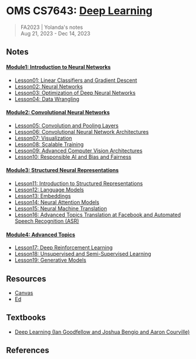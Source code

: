 # OMS CS7643: [Deep Learning](https://omscs.gatech.edu/cs-7643-deep-learning)
> FA2023 | Yolanda's notes <br>
> Aug 21, 2023 - Dec 14, 2023

## Notes
#### [Module1: Introduction to Neural Networks](Module1_Introduction_to_Neural_Networks/M1Intro_to_Neural_Networks.md)
- [Lesson01: Linear Classifiers and Gradient Descent](Module1_Introduction_to_Neural_Networks/M1L01_Linear_Classifiers_and_Gradient_Descent.md)
- [Lesson02: Neural Networks](Module1_Introduction_to_Neural_Networks/M1L02_Neural_Networks.md)
- [Lesson03: Optimization of Deep Neural Networks](Module1_Introduction_to_Neural_Networks/M1L03_Optimization_of_Deep_Neural_Networks.md)
- [Lesson04: Data Wrangling](Module1_Introduction_to_Neural_Networks/M1L04_Data_Wrangling.md)
#### [Module2: Convolutional Neural Networks](Module2_Convolutional_Neural_Networks/M2_Convolutional_Neural_Networks.md)
- [Lesson05: Convolution and Pooling Layers](Module2_Convolutional_Neural_Networks/M2L05_Convolution_and_Pooling_Layers.md)
- [Lesson06: Convolutional Neural Network Architectures](Module2_Convolutional_Neural_Networks/M2L06_Convolutional_Neural_Network_Architectures.md)
- [Lesson07: Visualization](Module2_Convolutional_Neural_Networks/M2L07_Visualization.md)
- [Lesson08: Scalable Training](Module2_Convolutional_Neural_Networks/M2L08_Scalable_Training.md)
- [Lesson09: Advanced Computer Vision Architectures](Module2_Convolutional_Neural_Networks/M2L09_Advanced_Computer_Vision_Architectures.md)
- [Lesson10: Responsible AI and Bias and Fairness](Module2_Convolutional_Neural_Networks/M2L10_Responsible_AI_and_Bias_and_Fairness.md)
#### [Module3: Structured Neural Representations](Module3_Structured_Neural_Representations/M3_Structured_Neural_Representations.md)
- [Lesson11: Introduction to Structured Representations](Module3_Structured_Neural_Representations/M3L11Intro_to_Structured_Representations.md)
- [Lesson12: Language Models](Module3_Structured_Neural_Representations/M3L12_Language_Models.md)
- [Lesson13: Embeddings](Module3_Structured_Neural_Representations/M3L13_Embeddings.md)
- [Lesson14: Neural Attention Models](Module3_Structured_Neural_Representations/M3L14_Neural_Attention_Models.md)
- [Lesson15: Neural Machine Translation](Module3_Structured_Neural_Representations/M3L15_Neural_Machine_Translation.md)
- [Lesson16: Advanced Topics Translation at Facebook and Automated Speech Recognition (ASR)](Module3_Structured_Neural_Representations/M3L16_Advanced_Topics_Translation_at_Facebook_and_Automated_Speech_Recognition_(ASR).md)
#### [Module4: Advanced Topics](Module4_Advanced_Topics/M4_Advanced_Topics.md)
- [Lesson17: Deep Reinforcement Learning](Module4_Advanced_Topics/M4L17_Deep_Reinforcement_Learning.md)
- [Lesson18: Unsupervised and Semi-Supervised Learning](Module4_Advanced_Topics/M4L18_Unsupervised_and_Semi-Supervised_Learning.md)
- [Lesson19: Generative Models](Module4_Advanced_Topics/M4L19_Generative_Models.md)

## Resources

- [Canvas](https://gatech.instructure.com/courses/346568)
- [Ed](https://edstem.org/us/courses/41219/discussion/)

## Textbooks
- [Deep Learning (Ian Goodfellow and Joshua Bengio and Aaron Courville)](https://www.deeplearningbook.org/)

## References
